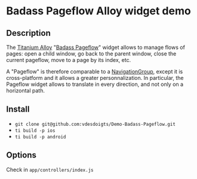 # Badass Pageflow Alloy widget demo


## Description

The [Titanium Alloy](https://github.com/appcelerator/alloy) "[Badass Pageflow](https://github.com/jolicode/Badass-Pageflow)" widget allows to manage flows of pages: open a child window, go back to the parent window, close the current pageflow, move to a page by its index, etc.

A "Pageflow" is therefore comparable to a [NavigationGroup](http://docs.appcelerator.com/platform/latest/#!/api/Titanium.UI.iPhone.NavigationGroup), except it is cross-platform and it allows a greater personnalization. In particular, the Pageflow widget allows to translate in every direction, and not only on a horizontal path.


## Install

 * `git clone git@github.com:vdesdoigts/Demo-Badass-Pageflow.git`
 * `ti build -p ios`
 * `ti build -p android`

## Options

Check in `app/controllers/index.js`
